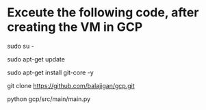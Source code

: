 
# Exceute the following code, after creating the VM in GCP

sudo su -

sudo apt-get update

sudo apt-get install git-core -y

git clone https://github.com/balajigan/gcp.git

python gcp/src/main/main.py

